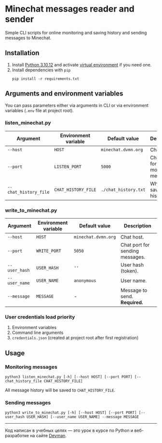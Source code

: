 # Minechat messages reader and sender

Simple CLI scripts for online monitoring and saving history and sending messages to Minechat.

## Installation

1. Install [Python 3.10.12](https://www.python.org/downloads/release/python-31012/) and activate [virtual environment](https://docs.python.org/3/library/venv.html) if you need one.
2. Install dependencies with `pip`
    ```shell
    pip install -r requirements.txt
    ```
## Arguments and environment variables

You can pass parameters either via arguments in CLI or via environment variables (`.env` file at project root).

### **listen_minechat.py**

|Argument|Environment variable|Default value|Description|
|--------|--------------------|-------------|-----------|
|`--host`|`HOST`|`minechat.dvmn.org`|Chat host.|
|`--port`|`LISTEN_PORT`|`5000`|Chat port for monitoring messages.|
|`--chat_history_file`|`CHAT_HISTORY_FILE`|`./chat_history.txt`|Where to save chat history.|

### **write_to_minechat.py**

|Argument|Environment variable|Default value|Description|
|--------|--------------------|-------------|-----------|
|`--host`|`HOST`|`minechat.dvmn.org`|Chat host.|
|`--port`|`WRITE_PORT`|`5050`|Chat port for sending messages.|
|`--user_hash`|`USER_HASH`|`''`|User hash (token).|
|`--user_name`|`USER_NAME`|`anonymous`|User name.|
|`--message`|`MESSAGE`|-|Message to send. **Required.**|

### User credentials load priority

1. Environment variables
2. Command line arguments
3. `credentials.json` (created at project root after first registration)

## Usage

### Monitoring messages

```shell
python3 listen_minechat.py [-h] [--host HOST] [--port PORT] [--chat_history_file CHAT_HISTORY_FILE]
```

All message history will be saved to `CHAT_HISTORY_FILE`.

### Sending messages

```shell
python3 write_to_minechat.py [-h] [--host HOST] [--port PORT] [--user_hash USER_HASH] [--user_name USER_NAME] --message MESSAGE
```

***
Код написан в учебных целях — это урок в курсе по Python и веб-разработке на сайте [Devman](https://dvmn.org).